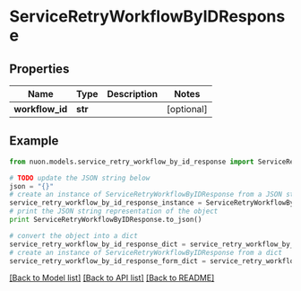 # ServiceRetryWorkflowByIDResponse


## Properties

Name | Type | Description | Notes
------------ | ------------- | ------------- | -------------
**workflow_id** | **str** |  | [optional] 

## Example

```python
from nuon.models.service_retry_workflow_by_id_response import ServiceRetryWorkflowByIDResponse

# TODO update the JSON string below
json = "{}"
# create an instance of ServiceRetryWorkflowByIDResponse from a JSON string
service_retry_workflow_by_id_response_instance = ServiceRetryWorkflowByIDResponse.from_json(json)
# print the JSON string representation of the object
print ServiceRetryWorkflowByIDResponse.to_json()

# convert the object into a dict
service_retry_workflow_by_id_response_dict = service_retry_workflow_by_id_response_instance.to_dict()
# create an instance of ServiceRetryWorkflowByIDResponse from a dict
service_retry_workflow_by_id_response_form_dict = service_retry_workflow_by_id_response.from_dict(service_retry_workflow_by_id_response_dict)
```
[[Back to Model list]](../README.md#documentation-for-models) [[Back to API list]](../README.md#documentation-for-api-endpoints) [[Back to README]](../README.md)


